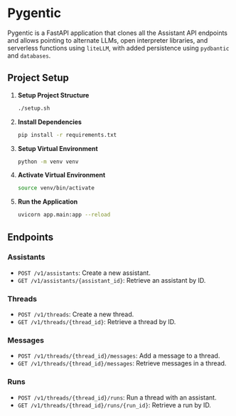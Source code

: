 # Pygentic

Pygentic is a FastAPI application that clones all the Assistant API endpoints and allows pointing to alternate LLMs, open interpreter libraries, and serverless functions using `liteLLM`, with added persistence using `pydbantic` and `databases`.

## Project Setup

1. **Setup Project Structure**
    ```bash
    ./setup.sh
    ```

2. **Install Dependencies**
    ```bash
    pip install -r requirements.txt
    ```

3. **Setup Virtual Environment**
    ```bash
    python -m venv venv
    ```

4. **Activate Virtual Environment**
    ```bash
    source venv/bin/activate
    ```

5. **Run the Application**
    ```bash
    uvicorn app.main:app --reload
    ```

## Endpoints

### Assistants
- `POST /v1/assistants`: Create a new assistant.
- `GET /v1/assistants/{assistant_id}`: Retrieve an assistant by ID.

### Threads
- `POST /v1/threads`: Create a new thread.
- `GET /v1/threads/{thread_id}`: Retrieve a thread by ID.

### Messages
- `POST /v1/threads/{thread_id}/messages`: Add a message to a thread.
- `GET /v1/threads/{thread_id}/messages`: Retrieve messages in a thread.

### Runs
- `POST /v1/threads/{thread_id}/runs`: Run a thread with an assistant.
- `GET /v1/threads/{thread_id}/runs/{run_id}`: Retrieve a run by ID.
